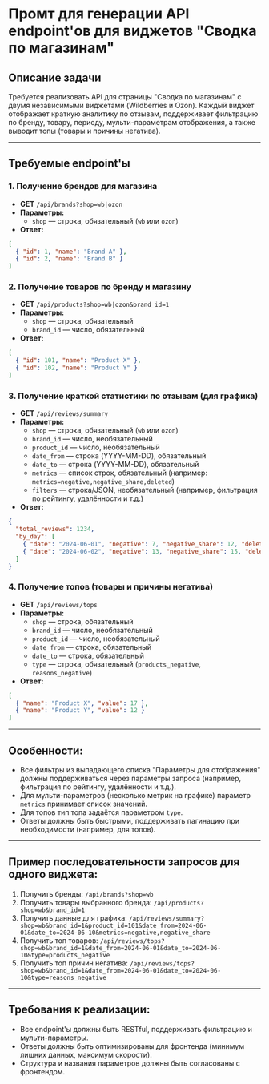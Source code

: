 # Промт для генерации API endpoint'ов для виджетов "Сводка по магазинам"

## Описание задачи

Требуется реализовать API для страницы "Сводка по магазинам" с двумя независимыми виджетами (Wildberries и Ozon). Каждый виджет отображает краткую аналитику по отзывам, поддерживает фильтрацию по бренду, товару, периоду, мульти-параметрам отображения, а также выводит топы (товары и причины негатива).

---

## Требуемые endpoint'ы

### 1. Получение брендов для магазина
- **GET** `/api/brands?shop=wb|ozon`
- **Параметры:**
  - `shop` — строка, обязательный (`wb` или `ozon`)
- **Ответ:**
```json
[
  { "id": 1, "name": "Brand A" },
  { "id": 2, "name": "Brand B" }
]
```

### 2. Получение товаров по бренду и магазину
- **GET** `/api/products?shop=wb|ozon&brand_id=1`
- **Параметры:**
  - `shop` — строка, обязательный
  - `brand_id` — число, обязательный
- **Ответ:**
```json
[
  { "id": 101, "name": "Product X" },
  { "id": 102, "name": "Product Y" }
]
```

### 3. Получение краткой статистики по отзывам (для графика)
- **GET** `/api/reviews/summary`
- **Параметры:**
  - `shop` — строка, обязательный (`wb` или `ozon`)
  - `brand_id` — число, необязательный
  - `product_id` — число, необязательный
  - `date_from` — строка (YYYY-MM-DD), обязательный
  - `date_to` — строка (YYYY-MM-DD), обязательный
  - `metrics` — список строк, обязательный (например: `metrics=negative,negative_share,deleted`)
  - `filters` — строка/JSON, необязательный (например, фильтрация по рейтингу, удалённости и т.д.)
- **Ответ:**
```json
{
  "total_reviews": 1234,
  "by_day": [
    { "date": "2024-06-01", "negative": 7, "negative_share": 12, "deleted": 2 },
    { "date": "2024-06-02", "negative": 13, "negative_share": 15, "deleted": 3 }
  ]
}
```

### 4. Получение топов (товары и причины негатива)
- **GET** `/api/reviews/tops`
- **Параметры:**
  - `shop` — строка, обязательный
  - `brand_id` — число, необязательный
  - `product_id` — число, необязательный
  - `date_from` — строка, обязательный
  - `date_to` — строка, обязательный
  - `type` — строка, обязательный (`products_negative`, `reasons_negative`)
- **Ответ:**
```json
[
  { "name": "Product X", "value": 17 },
  { "name": "Product Y", "value": 12 }
]
```

---

## Особенности:
- Все фильтры из выпадающего списка "Параметры для отображения" должны поддерживаться через параметры запроса (например, фильтрация по рейтингу, удалённости и т.д.).
- Для мульти-параметров (несколько метрик на графике) параметр `metrics` принимает список значений.
- Для топов тип топа задаётся параметром `type`.
- Ответы должны быть быстрыми, поддерживать пагинацию при необходимости (например, для топов).

---

## Пример последовательности запросов для одного виджета:
1. Получить бренды: `/api/brands?shop=wb`
2. Получить товары выбранного бренда: `/api/products?shop=wb&brand_id=1`
3. Получить данные для графика: `/api/reviews/summary?shop=wb&brand_id=1&product_id=101&date_from=2024-06-01&date_to=2024-06-10&metrics=negative,negative_share`
4. Получить топ товаров: `/api/reviews/tops?shop=wb&brand_id=1&date_from=2024-06-01&date_to=2024-06-10&type=products_negative`
5. Получить топ причин негатива: `/api/reviews/tops?shop=wb&brand_id=1&date_from=2024-06-01&date_to=2024-06-10&type=reasons_negative`

---

## Требования к реализации:
- Все endpoint'ы должны быть RESTful, поддерживать фильтрацию и мульти-параметры.
- Ответы должны быть оптимизированы для фронтенда (минимум лишних данных, максимум скорости).
- Структура и названия параметров должны быть согласованы с фронтендом. 